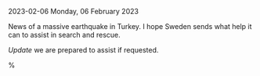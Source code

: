 2023-02-06 Monday, 06 February 2023

News of a massive earthquake in Turkey. I hope Sweden sends what help it can to assist in search and rescue. 

*Update* we are prepared to assist if requested. 

%
